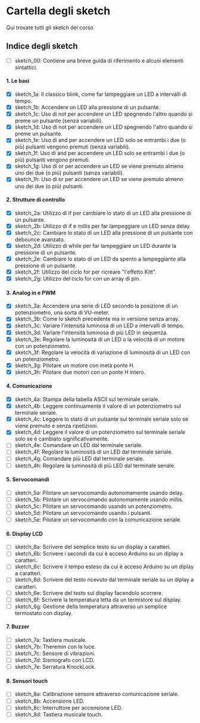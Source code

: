 # Cartella degli sketch
Qui trovate tutti gli sketch del corso

## Indice degli sketch

- [ ] sketch_00: Contiene una breve guida di riferimento e alcuni elementi sintattici.

#### 1. Le basi
- [x] sketch_1a: Il classico blink, come far lampeggiare un LED a intervalli di tempo.
- [x] sketch_1b: Accendere un LED alla pressione di un pulsante.
- [x] sketch_1c: Uso di not per accendere un LED spegnendo l'altro quando si preme un pulsante (senza variabili).
- [x] sketch_1d: Uso di not per accendere un LED spegnendo l'altro quando si preme un pulsante.
- [x] sketch_1e: Uso di and per accendere un LED solo se entrambi i due (o più) pulsanti vengono premuti (senza variabili).
- [x] sketch_1f: Uso di and per accendere un LED solo se entrambi i due (o più) pulsanti vengono premuti.
- [x] sketch_1g: Uso di or per accendere un LED se viene premuto almeno uno dei due (o più) pulsanti (senza variabili).
- [x] sketch_1h: Uso di or per accendere un LED se viene premuto almeno uno dei due (o più) pulsanti.

#### 2. Strutture di controllo
- [x] sketch_2a: Utilizzo di if per cambiare lo stato di un LED alla pressione di un pulsante.
- [x] sketch_2b: Utilizzo di if e millis per far lampeggiare un LED senza delay.
- [x] sketch_2c: Cambiare lo stato di un LED alla pressione di un pulsante con debounce avanzato.
- [x] sketch_2d: Utilizzo di while per far lampeggiare un LED durante la pressione di un pulsante.
- [x] sketch_2e: Cambiare lo stato di un LED da spento a lampeggiante alla pressione di un pulsante.
- [x] sketch_2f: Utilizzo del ciclo for per ricreare "l'effetto Kitt".
- [x] sketch_2g: Utilizzo del ciclo for con un array di pin.

#### 3. Analog in e PWM
- [x] sketch_3a: Accendere una serie di LED secondo la posizione di un potenziometro, una sorta di VU-meter.
- [x] sketch_3b: Come lo sketch precedente ma in versione senza array.
- [x] sketch_3c: Variare l'intensità luminosa di un LED a intervalli di tempo.
- [x] sketch_3d: Variare l'intensità luminosa di più LED in sequenza.
- [x] sketch_3e: Regolare la luminosità di un LED o la velocità di un motore con un potenziometro.
- [x] sketch_3f: Regolare la velocità di variazione di luminosità di un LED con un potenziometro.
- [x] sketch_3g: Pilotare un motore con metà ponte H.
- [x] sketch_3h: Pilotare due motori con un ponte H intero.

#### 4. Comunicazione
- [x] sketch_4a: Stampa della tabella ASCII sul terminale seriale.
- [x] sketch_4b: Leggere continuamente il valore di un potenziometro sul terminale seriale.
- [x] sketch_4c: Leggere lo stato di un pulsante sul terminale seriale solo se viene premuto e senza ripetizioni.
- [x] sketch_4d: Leggere il valore di un potenziometro sul terminale seriale solo se è cambiato significativamente.
- [ ] sketch_4e: Comandare un LED dal terminale seriale.
- [ ] sketch_4f: Regolare la luminosità di un LED dal terminale seriale.
- [ ] sketch_4g: Comandare più LED dal terminale seriale.
- [ ] sketch_4h: Regolare la luminosità di più LED dal terminale seriale.

#### 5. Servocomandi
- [ ] sketch_5a: Pilotare un servocomando autonomamente usando delay.
- [ ] sketch_5b: Pilotare un servocomando autonomamente usando millis.
- [ ] sketch_5c: Pilotare un servocomando usando un potenziometro.
- [ ] sketch_5d: Pilotare un servocomando usando i pulsanti.
- [ ] sketch_5e: Pilotare un servocomando con la comunicazione seriale.

#### 6. Display LCD
- [ ] sketch_6a: Scrivere del semplice testo su un display a caratteri.
- [ ] sketch_6b: Scrivere i secondi da cui è acceso Arduino su un diplay a caratteri.
- [ ] sketch_6c: Scrivere il tempo esteso da cui è acceso Arduino su un diplay a caratteri.
- [ ] sketch_6d: Scrivere del testo ricevuto dal terminale seriale su un diplay a caratteri.
- [ ] sketch_6e: Scrivere del testo sul display facendolo scorrere.
- [ ] sketch_6f: Scrivere la temperatura letta da un termistore sul display.
- [ ] sketch_6g: Gestione della temperatura attraverso un semplice termostato con display.

#### 7. Buzzer
- [ ] sketch_7a: Tastiera musicale.
- [ ] sketch_7b: Theremin con la luce.
- [ ] sketch_7c: Sensore di vibrazioni.
- [ ] sketch_7d: Sismografo con LCD.
- [ ] sketch_7e: Serratura KnockLock.

#### 8. Sensori touch
- [ ] sketch_8a: Calibrazione sensore attraverso comunicazione seriale.
- [ ] sketch_8b: Accensione LED.
- [ ] sketch_8c: Interruttore per accensione LED.
- [ ] sketch_8d: Tastiera musicale touch.